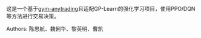 这是一个基于[gym-anytrading](https://github.com/AminHP/gym-anytrading)且适配GP-Learn的强化学习项目，使用PPO/DQN等方法进行交易决策。

Authors:
陈思航、魏俐华、黎英明、曹凯
